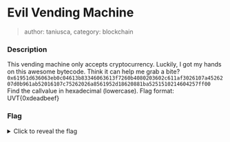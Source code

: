 # Evil Vending Machine
> author: taniusca, category: blockchain

### Description
This vending machine only accepts cryptocurrency. Luckily, I got my hands on this awesome bytecode. Think it can help me grab a bite?
`0x61951d636063eb0c04613b83346063613f7260b4080203602c611af3026107a4526207d0b961ab52016107c75262026a8561952d18620881ba5251510214604257ff00`
Find the callvalue in hexadecimal (lowercase).
Flag format: UVT{0xdeadbeef}

### Flag
<details>
  <summary>Click to reveal the flag</summary>
  UVT{0x73a3d729}
</details>

